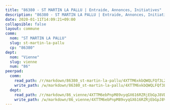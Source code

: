 ```yaml
---
title: "86380 - ST MARTIN LA PALLU | Entraide, Annonces, Initiatives"
description: "86380 - ST MARTIN LA PALLU | Entraide, Annonces, Initiatives"
date: 2020-01-11T14:09:21+09:00
collapsible: false
layout: commune
comm:
  nom: "ST MARTIN LA PALLU"
  slug: st-martin-la-pallu
  cp: "86380"
dept:
  nom: "Vienne"
  slug: vienne
  num: "86"
peerpad:
  comm:
    read_path: /r/markdown/86380_st-martin-la-pallu/4XTTM6xkbQWQLFQf3LZfwsGBD3U5JHGksPSBU8zE8uGnSCofU
    write_path: /w/markdown/86380_st-martin-la-pallu/4XTTM6xkbQWQLFQf3LZfwsGBD3U5JHGksPSBU8zE8uGnSCofU-K3TgTxhGYVeU7jSXVk4uUVfcCLnifLuPpodYZMD2E6goMpNbzhWSBKEZDN643CeP7uVNVn4wHrnA6KabDmhnsNv6YHnE6WaxWMiRq6GGxeyNT8LHKV3qz4qM96iqFeJK4zu8Jc5k
  dept:
    read_path: /r/markdown/86_vienne/4XTTM6ebPnpM89vyqGX616RZRjEbGpJ8VDNVdSCrMHCb86ALN
    write_path: /w/markdown/86_vienne/4XTTM6ebPnpM89vyqGX616RZRjEbGpJ8VDNVdSCrMHCb86ALN-K3TgUEmU2PzobkNvYrNtR4DXtgm1qYeknzdEZmszmUFpRSMDjV62q8xZv1nUQEJqGnnT9H399N9TnzZMyT3rgAM3pHPbqGxVD33vWNzCSkbf2kxHwBfenpixiJuwbWaCBERwmNeA
---
```


